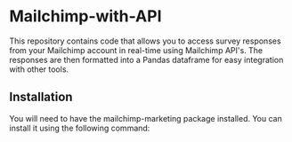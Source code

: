 # **Mailchimp-with-API**

This repository contains code that allows you to access survey responses from your Mailchimp account in real-time using Mailchimp API's. The responses are then formatted into a Pandas dataframe for easy integration with other tools.

## **Installation**

You will need to have the mailchimp-marketing package installed. You can install it using the following command:
